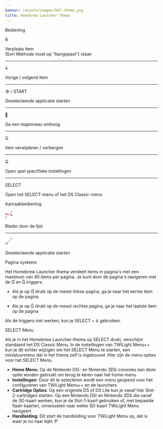 ```yaml
---
banner: /assets/images/hbl-theme.png
title: Homebrew Launcher Thema
---
```


<div id="button-controls" class="section-title">Bediening</div>
<div class="section-body">
    <div class="button-action-group">
        <p class="button-action button">&#xE079;</p>
        <p class="button-action-text">Verplaats item<br>(Sort Methode moet op "Aangepast") staan</p>
    </div>
    <hr>
    <div class="button-action-group">
        <p class="button-action button">&#xE07E;</p>
        <p class="button-action-text">Vorige / volgend item</p>
    </div>
    <hr>
    <div class="button-action-group">
        <p class="button-action"><span class="button">&#xE000; /</span> START</p>
        <p class="button-action-text">Geselecteerde applicatie starten</p>
    </div>
    <hr>
    <div class="button-action-group">
        <p class="button-action button">&#xE001;</p>
        <p class="button-action-text">Ga een mapniveau omhoog</p>
    </div>
    <hr>
    <div class="button-action-group">
        <p class="button-action button">&#xE002;</p>
        <p class="button-action-text">Item verwijderen / verbergen</p>
    </div>
    <hr>
    <div class="button-action-group">
        <p class="button-action button">&#xE003;</p>
        <p class="button-action-text">Open spel specifieke instellingen</p>
    </div>
    <hr>
    <div class="button-action-group">
        <p class="button-action">SELECT</p>
        <p class="button-action-text">Open het SELECT-menu of het DS Classic-menu</p>
    </div>
</div>

<div id="touch-controls" class="section-title">Aanraakbediening</div>
<div class="section-body">
    <div class="button-action-group">
        <p class="button-action"><img src="/assets/images/left-right.png"></p>
        <p class="button-action-text">Blader door de lijst</p>
    </div>
    <hr>
    <div class="button-action-group">
        <p class="button-action"><img src="/assets/images/tap.png"></p>
        <p class="button-action-text">Geselecteerde applicatie starten</p>
    </div>
    <!-- <hr>
    <div>
        <p>
            If the Sort Method is set to "Custom", you can drag the icon up to move it.
        </p>
    </div> -->
</div>

<div id="page-system" class="section-title">Pagina systeem</div>
<div class="section-body">
    <p>
        Het Homebrew Launcher thema verdeelt items in pagina's met een maximum van 40 items per pagina. Je kunt door de pagina's navigeren met de &#xE004; en &#xE005; triggers.
    </p>
    <ul>
        <li><p>Als je op &#xE004; drukt op de meest linkse pagina, ga je naar het eerste item op de pagina</p></li>
        <li><p>Als je op &#xE005; drukt op de meest rechtse pagina, ga je naar het laatste item op de pagina</p></li>
    </ul>
    <p>
        Als de triggers niet werken, kun je SELECT + &#xE07E; gebruiken.
    </p>
</div>

<div id="select-menu" class="section-title">SELECT Menu</div>
<div class="section-body">
    <p>
        Als je in het Homebrew Launcher-thema op SELECT drukt, verschijnt standaard het DS Classic Menu. In de instellingen van TWiLight Menu++ kun je dit echter wijzigen om het SELECT Menu te starten, een miniatuurmenu dat in het thema zelf is ingebouwd. Hier zijn de menu opties voor het SELECT Menu.
    </p>
    <ul>
        <li><strong>Home Menu</strong>: Op de Nintendo DSi- en Nintendo 3DS-consoles kan deze optie worden gebruikt om terug te keren naar het home-menu</li>
        <li><strong>Instellingen</strong>: Door dit te selecteren wordt een menu geopend voor het configureren van TWiLight Menu++ en de launchers</li>
        <li><strong>Cartridge Opties</strong>: Op een originele DS of DS Lite kun je vanaf hier Slot-2-cartridges starten. Op een Nintendo DSi en Nintendo 3DS die vanaf de SD-kaart werken, kun je de Slot-1-kaart gebruiken of, met bepaalde flash-kaarten, omwisselen naar welke SD-kaart TWiLight Menu navigeert</li>
        <li><strong>Handleiding</strong>: Dit start de handleiding voor TWiLight Menu op, dat is waar je nu naar kijkt :P</li>
    </ul>
</div>
